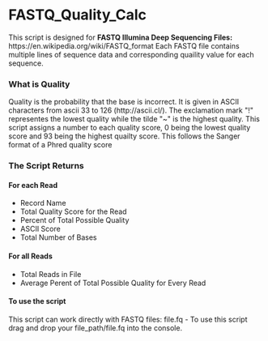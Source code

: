 # FASTQ_Quality_Calc

<p>This script is designed for <b>FASTQ Illumina Deep Sequencing Files:</b> https://en.wikipedia.org/wiki/FASTQ_format
Each FASTQ file contains multiple lines of sequence data and corresponding quaility value for each sequence.</p> 

<h3>What is Quality</h3>
<p>Quality is the probability that the base is incorrect. It is given in ASCII characters from ascii 33 to 126 (http://ascii.cl/). The exclamation mark "!" representes the lowest quality while the tilde "~" is the highest quality. This script assigns a number to each quality score, 0 being the lowest quality score and 93 being the highest quailty score. This follows the Sanger format of a Phred quality score</p>
<h3>The Script Returns</h3>
<h4>For each Read</h4>
<ul>
<li>Record Name</li>
<li>Total Quality Score for the Read</li>
<li>Percent of Total Possible Quality</li>
<li>ASCII Score</li>
<li>Total Number of Bases</li>
</ul>

<h4>For all Reads</h4>

<ul>
<li>Total Reads in File</li>
<li>Average Perent of Total Possible Quality for Every Read</li>
</ul>

<h4>To use the script</h4>

<p>This script can work directly with FASTQ files: file.fq -  To use this script drag and drop your file_path/file.fq into the console.</p>
